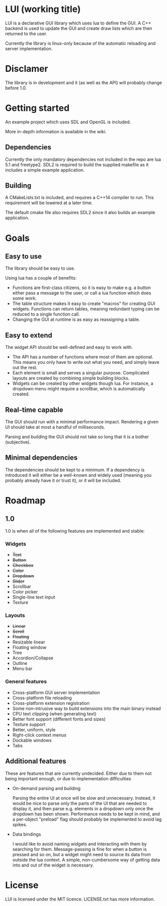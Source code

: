 # LUI (working title)
LUI is a declarative GUI library which uses lua to define the GUI. A  C++
backend is used to update the GUI and create draw lists which are then
returned to the user.

Currently the library is linux-only because of the automatic reloading and
server implementation.

# Disclamer
The library is in development and it (as well as the API) will probably change
before 1.0.

# Getting started
An example project which uses SDL and OpenGL is included.

More in-depth information is available in the wiki.

## Dependencies
Currently the only mandatory dependencies not included in the repo are lua 5.1
and freetype2. SDL2 is required to build the supplied makefile as it includes
a simple example application.

## Building
A CMakeLists.txt is included, and requires a C++14 compiler to run. This
requirement will be lowered at a later time.

The default cmake file also requires SDL2 since it also builds an example
application.

# Goals
## Easy to use
The library should be easy to use.

Using lua has a couple of benefits:
* Functions are first-class citizens, so it is easy to make e.g. a button either
pass a message to the user, or call a lua function which does some work.
* The table structure makes it easy to create "macros" for creating GUI widgets.
Functions can return tables, meaning redundant typing can be reduced to a single
function call.
* Changing the GUI at runtime is as easy as reassigning a table.
## Easy to extend
The widget API should be well-defined and easy to work with.
* The API has a number of functions where most of them are optional. This means
you only have to write out what you need, and simply leave out the rest.
* Each element is small and serves a singular purpose. Complicated layouts are
created by combining simple building blocks.
* Widgets can be created by other widgets though lua. For instance, a dropdown
menu might require a scrollbar, which is automatically created.
## Real-time capable
The GUI should run with a minimal performance impact. Rendering a given UI
should take at most a handful of milliseconds.

Parsing and building the GUI should not take so long that it is a bother
(subjective).
## Minimal dependencies
The dependencies should be kept to a minimum. If a dependency is introduced it
will either be a well-known and widely used (meaning you probably already have
it or trust it), or it will be included.

# Roadmap
## 1.0
1.0 is when all of the following features are implemented and stable:
### Widgets
* ~~Text~~
* ~~Button~~
* ~~Checkbox~~
* ~~Color~~
* ~~Dropdown~~
* ~~Slider~~
* Scrollbar
* Color picker
* Single-line text input
* Texture
### Layouts
* ~~Linear~~
* ~~Scroll~~
* ~~Floating~~
* Resizable linear
* Floating window
* Tree
* Accordion/Collapse
* Outline
* Menu bar
### General features
* Cross-platform GUI server implementation
* Cross-platform file reloading
* Cross-platform extension registration
* Some non-intrusive way to build extensions into the main binary instead
* CPU text clipping (when generating text)
* Better font support (different fonts and sizes)
* Texture support
* Better, uniform, style
* Right-click context menus
* Dockable windows
* Tabs

## Additional features
These are features that are currently undecided. Either due to them not being
important enough, or due to implementation difficulties
* On-demand parsing and building
  
  Parsing the entire UI at once will be slow and unnecessary. Instead, it would
  be nice to parse only the parts of the UI that are needed to display it, and
  then parse e.g. elements in a dropdown only once the dropdown has been shown.
  Performance needs to be kept in mind, and a per-object "preload" flag should
  probably be implemented to avoid lag spikes.

* Data bindings
  
  I would like to avoid naming widgets and interacting with them by searching
  for them. Message-passing is fine for when a button is pressed and so on, but
  a widget might need to source its data from outside the lua context. A simple,
  non-cumbersome way of getting data into and out of the widget is necessary.

# License
LUI is licensed under the MIT licence. LICENSE.txt has more information.
